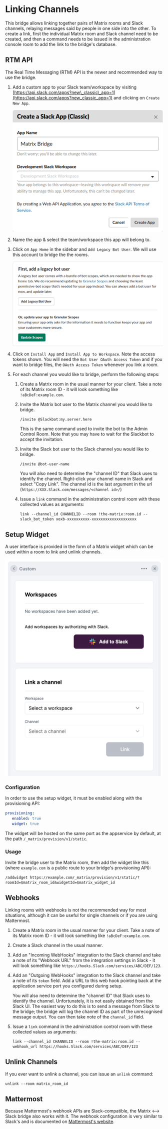 # Linking Channels

This bridge allows linking together pairs of Matrix rooms and Slack channels,
relaying messages said by people in one side into the other. To create a link,
first the individual Matrix room and Slack channel need to be created, and then
a command needs to be issued in the administration console room to add the link
to the bridge's database.

## RTM API

The Real Time Messaging (RTM) API is the newer and recommended way to use the bridge.

1. Add a custom app to your Slack team/workspace by visiting
   [https://api.slack.com/apps?new\_classic\_app=1](https://api.slack.com/apps?new_classic_app=1)
   and clicking on `Create New App`.

   ![Screenshot](link-create-legacy-app.png)

2. Name the app & select the team/workspace this app will belong to.

3. Click on `App Home` in the sidebar and `Add Legacy Bot User`. We will use this
   account to bridge the the rooms.

   ![Screenshot](link-add-legacy-bot-user.png)

4. Click on `Install App` and `Install App to Workspace`. Note the access tokens shown.
   You will need the `Bot User OAuth Access Token` and if you want to bridge files, the
   `OAuth Access Token` whenever you link a room.

5. For each channel you would like to bridge, perform the following steps:

   1. Create a Matrix room in the usual manner for your client. Take a note of its
      Matrix room ID - it will look something like `!aBcDeF:example.com`.

   2. Invite the Matrix bot user to the Matrix channel you would like to bridge.

       ```
       /invite @Slackbot:my.server.here
       ```

       This is the same command used to invite the bot to the Admin Control Room. Note
       that you may have to wait for the Slackbot to accept the invitation.

   3. Invite the Slack bot user to the Slack channel you would like to bridge.

       ```
       /invite @bot-user-name
       ```

       You will also need to determine the "channel ID" that Slack uses to identify
       the channel. Right-click your channel name in Slack and select "Copy Link".
       The channel id is the last argument in the url
       (`https://XXX.Slack.com/messages/<channel id>/`)

   4. Issue a ``link`` command in the administration control room with these
      collected values as arguments:

      ```
      link --channel_id CHANNELID --room !the-matrix:room.id --slack_bot_token xoxb-xxxxxxxxxx-xxxxxxxxxxxxxxxxxxxx
      ```

## Setup Widget

A user interface is provided in the form of a Matrix widget which can be used within a room to link and unlink channels.


![Screenshot of setup widget interface](setup-widget.png)

### Configuration

In order to use the setup widget, it must be enabled along with the provisioning API:

```yaml
provisioning:
   enabled: true
   widget: true
```

The widget will be hosted on the same port as the appservice by default, at the path `/_matrix/provision/v1/static`.

### Usage

Invite the bridge user to the Matrix room, then add the widget like this (where `example.com` is a public route to your bridge's provisioning API):

```
/addwidget https://example.com/_matrix/provision/v1/static/?roomId=$matrix_room_id&widgetId=$matrix_widget_id
```

## Webhooks

Linking rooms with webhooks is not the recommended way for most situations,
although it can be useful for single channels or if you are using Mattermost.

1. Create a Matrix room in the usual manner for your client. Take a note of its
   Matrix room ID - it will look something like `!aBcDeF:example.com`.

1. Create a Slack channel in the usual manner.

1. Add an "Incoming WebHooks" integration to the Slack channel and take a note
   of its "Webhook URL" from the integration settings in Slack - it will look
   something like `https://hooks.Slack.com/services/ABC/DEF/123`.

1. Add an "Outgoing WebHooks" integration to the Slack channel and take a note
   of its `token` field. Add a URL to this web hook pointing back at the
   application service port you configured during setup.

   You will also need to determine the "channel ID" that Slack uses to identify
   the channel. Unfortunately, it is not easily obtained from the Slack UI. The
   easiest way to do this is to send a message from Slack to the bridge; the
   bridge will log the channel ID as part of the unrecognised message output.
   You can then take note of the `channel_id` field.

1. Issue a ``link`` command in the administration control room with these
   collected values as arguments:

    ```
    link --channel_id CHANNELID --room !the-matrix:room.id --webhook_url https://hooks.Slack.com/services/ABC/DEF/123
    ```

## Unlink Channels

If you ever want to unlink a channel, you can issue an ``unlink`` command:

```
unlink --room matrix_room_id
```

## Mattermost

Because Mattermost's webhook APIs are Slack-compatible, the Matrix &lt;--> Slack bridge
also works with it. The webhook configuration is very similar to Slack's and is
documented on [Mattermost's website](https://www.mattermost.org/webhooks/).
